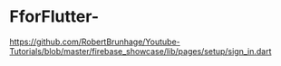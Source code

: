 # FforFlutter-
https://github.com/RobertBrunhage/Youtube-Tutorials/blob/master/firebase_showcase/lib/pages/setup/sign_in.dart
